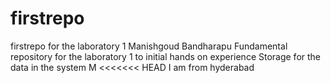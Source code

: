 # firstrepo
firstrepo for the laboratory 1
Manishgoud Bandharapu
Fundamental repository for the laboratory 1 to initial hands on experience
Storage for the data in the system
M
<<<<<<< HEAD
I am from hyderabad